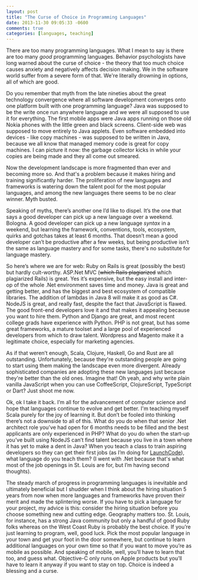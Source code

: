```yaml
---
layout: post
title: "The Curse of Choice in Programming Languages"
date: 2013-11-30 09:05:33 -0600
comments: true
categories: [languages, teaching] 
---
```


There are too many programming languages. What I mean to say is there are too many *good* programming languages. Behavior psychologists have long warned about the curse of choice - the theory that too much choice causes anxiety and negatively affects decision making. We in the software world suffer from a severe form of that. We're literally drowning in options, all of which are good.

Do you remember that myth from the late nineties about the great technology convergence where all software development converges onto one platform built with one programming language? Java was supposed to be the write once run anywhere language and we were all supposed to use it for everything. The first mobile apps were Java apps running on those old Nokia phones with the little green and black screens. Client-side web was supposed to move entirely to Java applets. Even software embedded into devices - like copy machines - was supposed to be written in Java, because we all know that managed memory code is great for copy machines. I can picture it now: the garbage collector kicks in while your copies are being made and they all come out smeared.

Now the development landscape is more fragmented than ever and becoming more so. And that's a problem because it makes hiring and training significantly harder. The proliferation of new languages and frameworks is watering down the talent pool for the most popular languages, and among the new languages there seems to be no clear winner. Myth busted.
<!--more-->
Speaking of myths, there’s another one I’d like to dispel. It’s the one that says a good developer can pick up a new language over a weekend. Bologna. A good developer can pick up a new language *syntax* in a weekend, but learning the framework, conventions, tools, ecosystem, quirks and gotchas takes at least 6 months. That doesn’t mean a good developer can’t be productive after a few weeks, but being productive isn’t the same as language mastery and for some tasks, there's no substitute for language mastery.

So here’s where we are for web: Ruby on Rails is great (possibly the best) but hardly cult-worthy. ASP.Net MVC (~~which Rails plagiarized~~ which plagiarized Rails) is great. Yes it’s expensive, but the easy install and inter-op of the whole .Net environment saves time and money. Java is great and getting better, and has the biggest and best ecosystem of compatible libraries. The addition of lambdas in Java 8 will make it as good as C#. NodeJS is great, and really fast, despite the fact that JavaScript is flawed. The good front-end developers love it and that makes it appealing because you want to hire them. Python and Django are great, and most recent college grads have experience with Python. PHP is not great, but has some great frameworks, a mature toolset and a large pool of experienced developers from which to draw talent. Wordpress and Magento make it a legitimate choice, especially for marketing agencies. 

As if that weren’t enough, Scala, Clojure, Haskell, Go and Rust are all outstanding. Unfortunately, because they're outstanding people are going to start using them making the landscape even more divergent. Already sophisticated companies are adopting these new languages just because they're better than the old ones. Imagine that! Oh yeah, and why write plain vanilla JavaScript when you can use CoffeeScript, ClojureScript, TypeScript or Dart? Just shoot me now.

Ok, ok I take it back. I’m all for the advancement of computer science and hope that languages continue to evolve and get better. I'm teaching myself Scala purely for the joy of learning it. But don’t be fooled into thinking there’s not a downside to all of this. What do you do when that senior .Net architect role you’ve had open for 6 months needs to be filled and the best applicants are only experienced in PHP? What do you do when the start-up you’ve built using NodeJS can’t find talent because you live in a town where it has yet to make a dent in Java? When you teach a class to train aspiring developers so they can get their first jobs (as I’m doing for [LaunchCode](http://launchcodestl.com)), what language do you teach them? (I went with .Net because that's what most of the job openings in St. Louis are for, but I’m having second thoughts).

The steady march of progress in programming languages is inevitable and ultimately beneficial but I shudder when I think about the hiring situation 5 years from now when more languages and frameworks have proven their merit and made the splintering worse. If you have to pick a language for your project, my advice is this: consider the hiring situation before you choose something new and cutting edge. Geography matters too. St. Louis, for instance, has a strong Java community but only a handful of good Ruby folks whereas on the West Coast Ruby is probably the best choice. If you’re just learning to program, well, good luck. Pick the most popular language in your town and get your foot in the door somewhere, but continue to learn additional languages on your own time so that if you want to move you’re as mobile as possible. And speaking of mobile, well, you’ll have to learn that too, and guess what. Objective-C only runs on Apple products but you’ll have to learn it anyway if you want to stay on top. Choice is indeed a blessing and a curse.




